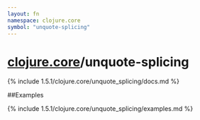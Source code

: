 ```yaml
---
layout: fn
namespace: clojure.core
symbol: "unquote-splicing"
---
```


# [clojure.core](../)/unquote-splicing

{% include 1.5.1/clojure.core/unquote_splicing/docs.md %}

##Examples

{% include 1.5.1/clojure.core/unquote_splicing/examples.md %}

